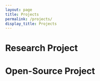 ```yaml
---
layout: page
title: Projects
permalink: /projects/
display_title: Projects
---
```


# Research Project



# Open-Source Project